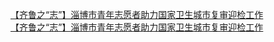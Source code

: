   
[【齐鲁之“志”】淄博市青年志愿者助力国家卫生城市复审迎检工作](http://www.dianyue.me/archives/120/xj4sw374zufu9t4q/)  
[【齐鲁之“志”】淄博市青年志愿者助力国家卫生城市复审迎检工作](http://www.dianyue.me/archives/120/xj4sw374zufu9t4q/)